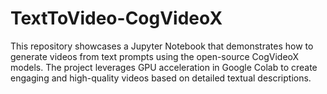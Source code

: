 # TextToVideo-CogVideoX
This repository showcases a Jupyter Notebook that demonstrates how to generate videos from text prompts using the open-source CogVideoX models. The project leverages GPU acceleration in Google Colab to create engaging and high-quality videos based on detailed textual descriptions.
